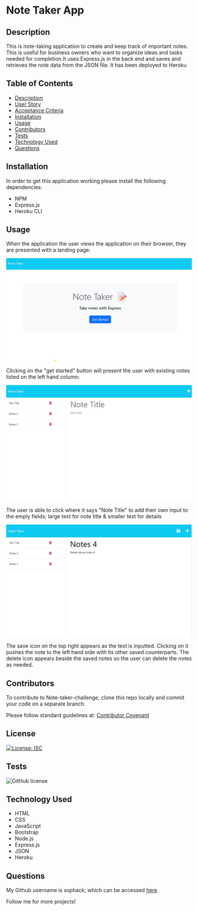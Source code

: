 # Note Taker App

## Description
This is note-taking application to create and keep track of important notes. This is useful for business owners who want to organize ideas and tasks needed for completion.It uses Express.js in the back end and saves and retrieves the note data from the JSON file. It has been deployed to Heroku    

## Table of Contents
- [Description](#description)
- [User Story](#user-story)
- [Acceptance Criteria](#acceptance-criteria)
- [Installation](#installation)
- [Usage](#usage)
- [Contributors](#contributors)
- [Tests](#tests)
- [Technology Used](#technology-used)
- [Questions](#questions)

## Installation

In order to get this application working please install the following dependencies: 
- NPM 
- Express.js
- Heroku CLI

## Usage

When the application the user views the application on their browser, they are presented with a landing page: 

![alt text](/landing%20page.jpg)

Clicking on the "get started" button will present the user with existing notes listed on the left hand column: 

![alt text](/notesPage0.jpg)

The user is able to click where it says "Note Title" to add their own input to the emply fields; large text for note title & smaller text for details     

![alt text](/notesPage.jpg)

The save icon on the top right appears as the text is inputted. Clicking on it pushes the note to the left hand side with its other saved counterparts. The delete icon appears beside the saved notes so the user can delete the notes as needed. 


## Contributors
To contribute to Note-taker-challenge, clone this repo locally and commit your code on a separate branch.
  
Please follow standard guidelines at: [Contributor Covenant](https://www.contributor-covenant.org/) 

## License 

[![License: ISC](https://img.shields.io/badge/License-ISC-blue.svg)](https://opensource.org/licenses/ISC)

## Tests
![GitHub license](https://img.shields.io/badge/test-100%25-success)

## Technology Used
- HTML 
- CSS
- JavaScript
- Bootstrap
- Node.js
- Express.js
- JSON
- Heroku

## Questions

My Github username is sophack, which can be accessed [here](https://github.com/Sophack)

Follow me for more projects!
